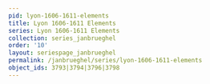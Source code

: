```yaml
---
pid: lyon-1606-1611-elements
title: Lyon 1606-1611 Elements
series: Lyon 1606-1611 Elements
collection: series_janbrueghel
order: '10'
layout: seriespage_janbrueghel
permalink: /janbrueghel/series/lyon-1606-1611-elements
object_ids: 3793|3794|3796|3798
---
```

